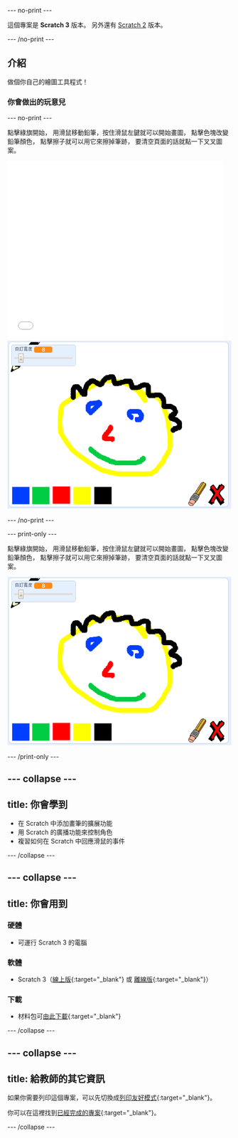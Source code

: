 --- no-print ---

這個專案是 **Scratch 3** 版本。 另外還有 [Scratch 2](https://projects.raspberrypi.org/zh-TW/projects/paint-box-scratch2) 版本。

--- /no-print ---

## 介紹

做個你自己的繪圖工具程式！

### 你會做出的玩意兒

--- no-print ---

點擊綠旗開始， 用滑鼠移動鉛筆，按住滑鼠左鍵就可以開始畫圖， 點擊色塊改變鉛筆顏色， 點擊擦子就可以用它來擦掉筆跡， 要清空頁面的話就點一下叉叉圖案。

<div class="scratch-preview">
  <iframe allowtransparency="true" width="485" height="402" src="//scratch.mit.edu/projects/embed/377753045/?autostart=false" frameborder="0" scrolling="no"></iframe>
  <img src="images/showcase.png">
</div>

--- /no-print ---

--- print-only ---

點擊綠旗開始， 用滑鼠移動鉛筆，按住滑鼠左鍵就可以開始畫圖， 點擊色塊改變鉛筆顏色， 點擊擦子就可以用它來擦掉筆跡， 要清空頁面的話就點一下叉叉圖案。

![演示](images/showcase.png)

--- /print-only ---

--- collapse ---
---
title: 你會學到
---
+ 在 Scratch 中添加畫筆的擴展功能
+ 用 Scratch 的廣播功能來控制角色
+ 複習如何在 Scratch 中回應滑鼠的事件

--- /collapse ---

--- collapse ---
---
title: 你會用到
---
### 硬體

+ 可運行 Scratch 3 的電腦

### 軟體

+ Scratch 3（[線上版](http://rpf.io/scratchon){:target="_blank"} 或 [離線版](http://rpf.io/scratchoff){:target="_blank"}）

### 下載

+ 材料包可[由此下載](http://rpf.io/p/en/paint-box-go){:target="_blank"}

--- /collapse ---

--- collapse ---
---
title: 給教師的其它資訊
---
如果你需要列印這個專案，可以先切換成[列印友好模式](https://projects.raspberrypi.org/zh-TW/projects/paint-box/print){:target="_blank"}。

你可以在這裡找到[已經完成的專案](http://rpf.io/p/zh-TW/paint-box-get){:target="_blank"}。

--- /collapse ---